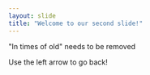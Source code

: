 ```yaml
---
layout: slide
title: "Welcome to our second slide!"
---
```

"In times of old" needs to be removed

Use the left arrow to go back!

